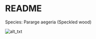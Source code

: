 # README

Species: Pararge aegeria (Speckled wood) 

![alt_txt][Parargeaegeria.fig]

[Parargeaegeria.fig]:https://user-images.githubusercontent.com/12142475/46355235-55943c80-c658-11e8-8fa3-ab38f2e0433c.png
